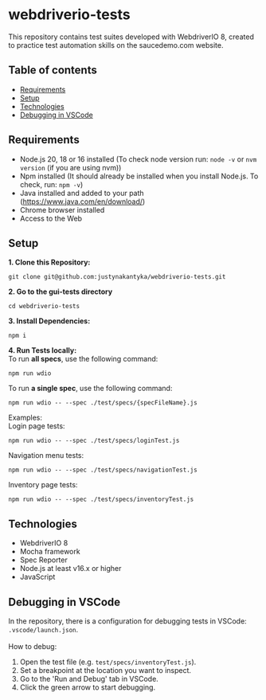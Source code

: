 # webdriverio-tests

This repository contains test suites developed with WebdriverIO 8, created to practice test automation skills on the saucedemo.com website.

## Table of contents
* [Requirements](#requirements)
* [Setup](#setup)
* [Technologies](#technologies)
* [Debugging in VSCode](#debugging-in-vscode)

## Requirements
- Node.js 20, 18 or 16 installed (To check node version run: `node -v` or `nvm version` (if you are using nvm))
- Npm installed (It should already be installed when you install Node.js. To check, run: `npm -v`)
- Java installed and added to your path (https://www.java.com/en/download/)
- Chrome browser installed
- Access to the Web

## Setup
**1. Clone this Repository:**
```
git clone git@github.com:justynakantyka/webdriverio-tests.git
```
**2. Go to the gui-tests directory**
```
cd webdriverio-tests
```
**3. Install Dependencies:**
```
npm i
```
**4. Run Tests locally:** \
To run **all specs**, use the following command:
```
npm run wdio
```
To run **a single spec**, use the following command: 
```
npm run wdio -- --spec ./test/specs/{specFileName}.js
```
Examples: \
Login page tests:
```
npm run wdio -- --spec ./test/specs/loginTest.js
```
Navigation menu tests:
```
npm run wdio -- --spec ./test/specs/navigationTest.js
```
Inventory page tests:
```
npm run wdio -- --spec ./test/specs/inventoryTest.js
```

## Technologies
- WebdriverIO 8
- Mocha framework
- Spec Reporter
- Node.js at least v16.x or higher
- JavaScript

## Debugging in VSCode
In the repository, there is a configuration for debugging tests in VSCode: `.vscode/launch.json`. \
\
How to debug:
1. Open the test file (e.g. `test/specs/inventoryTest.js`).
2. Set a breakpoint at the location you want to inspect.
3. Go to the 'Run and Debug' tab in VSCode.
4. Click the green arrow to start debugging.